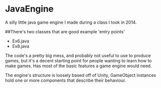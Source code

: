 # JavaEngine
A silly little java game engine I made during a class I took in 2014.


##There's two classes that are good example 'entry points'
  * Ex6.java
  * Ex8.java

The code's a pretty big mess, and probably not useful to use to produce games, but it's a decent starting point for people wanting to learn how to make games. Has most of the basic features a game engine would need.

The engine's structure is loosely based off of Unity, GameObject instances hold one or more components that describe their behaviour.
